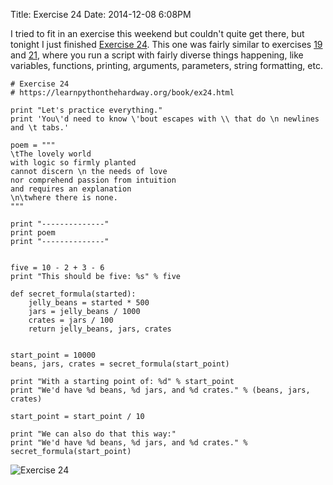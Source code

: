 Title: Exercise 24
Date: 2014-12-08 6:08PM

I tried to fit in an exercise this weekend but couldn't quite get there, but tonight I just finished [Exercise 24](https://learnpythonthehardway.org/book/ex24.html). This one was fairly similar to exercises [19](https://learnpythonthehardway.org/book/ex19.html) and [21](https://learnpythonthehardway.org/book/ex21.html), where you run a script with fairly diverse things happening, like variables, functions, printing, arguments, parameters, string formatting, etc.

```
# Exercise 24
# https://learnpythonthehardway.org/book/ex24.html

print "Let's practice everything."
print 'You\'d need to know \'bout escapes with \\ that do \n newlines and \t tabs.'

poem = """
\tThe lovely world
with logic so firmly planted
cannot discern \n the needs of love
nor comprehend passion from intuition
and requires an explanation
\n\twhere there is none.
"""

print "--------------"
print poem
print "--------------"


five = 10 - 2 + 3 - 6
print "This should be five: %s" % five

def secret_formula(started):
	jelly_beans = started * 500
	jars = jelly_beans / 1000
	crates = jars / 100
	return jelly_beans, jars, crates


start_point = 10000
beans, jars, crates = secret_formula(start_point)

print "With a starting point of: %d" % start_point
print "We'd have %d beans, %d jars, and %d crates." % (beans, jars, crates)

start_point = start_point / 10

print "We can also do that this way:"
print "We'd have %d beans, %d jars, and %d crates." % secret_formula(start_point)
```

![Exercise 24]({filename}/images/ex24.png "Exercise 24")

